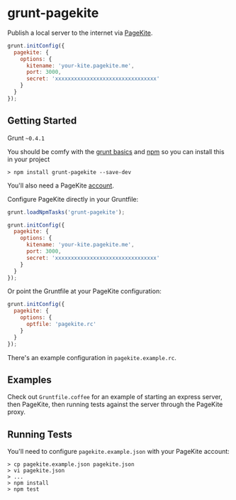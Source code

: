 grunt-pagekite
==============

Publish a local server to the internet via [PageKite](https://pagekite.net/).

```js
grunt.initConfig({
  pagekite: {
    options: {
      kitename: 'your-kite.pagekite.me',
      port: 3000,
      secret: 'xxxxxxxxxxxxxxxxxxxxxxxxxxxxxxxx'
    }
  }
});
```

Getting Started
------------------
Grunt `~0.4.1`

You should be comfy with the [grunt basics](http://gruntjs.com/getting-started) and [npm](https://npmjs.org/doc/README.html) so you can install this in your project

```shell
> npm install grunt-pagekite --save-dev
```

You'll also need a PageKite [account](https://pagekite.net/).

Configure PageKite directly in your Gruntfile:

```js
grunt.loadNpmTasks('grunt-pagekite');

grunt.initConfig({
  pagekite: {
    options: {
      kitename: 'your-kite.pagekite.me',
      port: 3000,
      secret: 'xxxxxxxxxxxxxxxxxxxxxxxxxxxxxxxx'
    }
  }
});
```

Or point the Gruntfile at your PageKite configuration:

```js
grunt.initConfig({
  pagekite: {
    options: {
      optfile: 'pagekite.rc'
    }
  }
});
```

There's an example configuration in `pagekite.example.rc`.

Examples
--------
Check out `Gruntfile.coffee` for an example of starting an express server, then PageKite, then running tests against the server through the PageKite proxy.

Running Tests
-------------

You'll need to configure `pagekite.example.json` with your PageKite account:

```shell
> cp pagekite.example.json pagekite.json
> vi pagekite.json
> ...
> npm install
> npm test
```